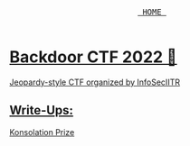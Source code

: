 <div align="center">
    <a href="https://github.com/hydr0nium/ctf_writeups/blob/main/README.md">
      <kbd>
        <br>
        &nbspHOME&nbsp
        <br>
        <br>
      </kbd>
</div>

# Backdoor CTF 2022 🚪

Jeopardy-style CTF organized by InfoSecIITR

## Write-Ups:
[Konsolation Prize](https://github.com/hydr0nium/ctf_writeups/blob/main/backdoor_ctf_2022/konsolation_prize.md)
